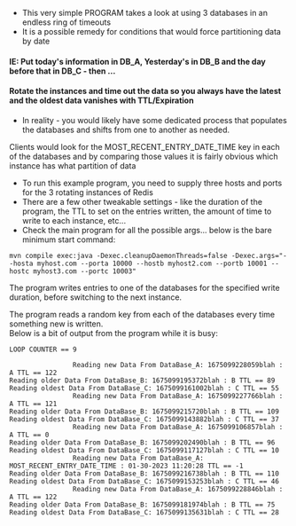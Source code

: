 * This very simple PROGRAM takes a look at using 3 databases in an endless ring of timeouts
* It is a possible remedy for conditions that would force partitioning data by date
####    IE:  Put today's information in DB_A, Yesterday's in DB_B and the day before that in DB_C - then ... 
#### Rotate the instances and time out the data so you always have the latest and the oldest data vanishes with TTL/Expiration 
* In reality - you would likely have some dedicated process that populates the databases and shifts from one to another as needed. 
  
Clients would look for the MOST_RECENT_ENTRY_DATE_TIME key in each of the databases and by comparing those values it is fairly obvious which instance has what partition of data
  
* To run this example program, you need to supply three hosts and ports for the 3 rotating instances of Redis
* There are a few other tweakable settings - like the duration of the program, the TTL to set on the entries written, the amount of time to write to each instance, etc...
* Check the main program for all the possible args... below is the bare minimum start command:
```
mvn compile exec:java -Dexec.cleanupDaemonThreads=false -Dexec.args="--hosta myhost.com --porta 10000 --hostb myhost2.com --portb 10001 --hostc myhost3.com --portc 10003"
```
The program writes entries to one of the databases for the specified write duration, before switching to the next instance.

The program reads a random key from each of the databases every time something new is written. 
<br/>Below is a bit of output from the program while it is busy: 

```
LOOP COUNTER == 9
                
                Reading new Data From DataBase_A: 1675099228059blah : A TTL == 122
Reading older Data From DataBase_B: 1675099195372blah : B TTL == 89
Reading oldest Data From DataBase_C: 1675099161002blah : C TTL == 55
                Reading new Data From DataBase_A: 1675099227766blah : A TTL == 121
Reading older Data From DataBase_B: 1675099215720blah : B TTL == 109
Reading oldest Data From DataBase_C: 1675099143882blah : C TTL == 37
                Reading new Data From DataBase_A: 1675099106857blah : A TTL == 0
Reading older Data From DataBase_B: 1675099202490blah : B TTL == 96
Reading oldest Data From DataBase_C: 1675099117127blah : C TTL == 10
                Reading new Data From DataBase_A: MOST_RECENT_ENTRY_DATE_TIME : 01-30-2023 11:20:28 TTL == -1
Reading older Data From DataBase_B: 1675099216738blah : B TTL == 110
Reading oldest Data From DataBase_C: 1675099153253blah : C TTL == 46
                Reading new Data From DataBase_A: 1675099228846blah : A TTL == 122
Reading older Data From DataBase_B: 1675099181974blah : B TTL == 75
Reading oldest Data From DataBase_C: 1675099135631blah : C TTL == 28
```
